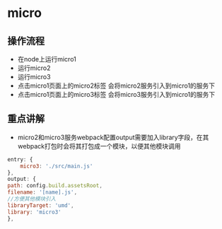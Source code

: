 # micro
## 操作流程

* 在node上运行micro1
* 运行micro2
* 运行micro3
* 点击micro1页面上的micro2标签 会将micro2服务引入到micro1的服务下
* 点击micro1页面上的micro3标签 会将micro3服务引入到micro1的服务下

## 重点讲解
* micro2和micro3服务webpack配置output需要加入library字段，在其webpack打包时会将其打包成一个模块，以便其他模块调用
```javascript
entry: {
    micro3: './src/main.js'
},
output: {
path: config.build.assetsRoot,
filename: '[name].js',
//方便其他模块引入
libraryTarget: 'umd',
library: 'micro3'
},
```
